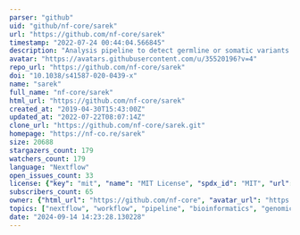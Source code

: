 ```yaml
---
parser: "github"
uid: "github/nf-core/sarek"
url: "https://github.com/nf-core/sarek"
timestamp: "2022-07-24 00:44:04.566845"
description: "Analysis pipeline to detect germline or somatic variants (pre-processing, variant calling and annotation) from WGS / targeted sequencing"
avatar: "https://avatars.githubusercontent.com/u/35520196?v=4"
repo_url: "https://github.com/nf-core/sarek"
doi: "10.1038/s41587-020-0439-x"
name: "sarek"
full_name: "nf-core/sarek"
html_url: "https://github.com/nf-core/sarek"
created_at: "2019-04-30T15:43:00Z"
updated_at: "2022-07-22T08:07:14Z"
clone_url: "https://github.com/nf-core/sarek.git"
homepage: "https://nf-co.re/sarek"
size: 20688
stargazers_count: 179
watchers_count: 179
language: "Nextflow"
open_issues_count: 33
license: {"key": "mit", "name": "MIT License", "spdx_id": "MIT", "url": "https://api.github.com/licenses/mit", "node_id": "MDc6TGljZW5zZTEz"}
subscribers_count: 65
owner: {"html_url": "https://github.com/nf-core", "avatar_url": "https://avatars.githubusercontent.com/u/35520196?v=4", "login": "nf-core", "type": "Organization"}
topics: ["nextflow", "workflow", "pipeline", "bioinformatics", "genomics", "cancer", "next-generation-sequencing", "conda", "reproducible-research", "containers", "germline", "somatic", "variant-calling", "nf-core", "gatk4", "annotation", "whole-genome-sequencing", "whole-exome-sequencing", "pre-processing", "target-panels"]
date: "2024-09-14 14:23:28.130228"
---
```

